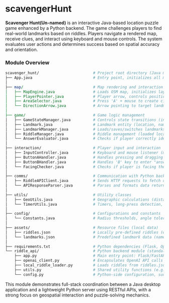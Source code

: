 # scavengerHunt

**Scavenger Hunt(Un-named)** is an interactive Java-based location puzzle game enhanced by a Python backend. The game challenges players to find real-world landmarks based on riddles. Players navigate a rendered map, receive clues, and interact using keyboard and mouse controls. The system evaluates user actions and determines success based on spatial accuracy and orientation.

### Module Overview

```perl
scavenger_hunt/                        # Project root directory (Java main program)
├── App.java                           # Entry point, initializes all modules
│
├── map/                               # Map rendering and interaction
│   ├── MapEngine.java                 # Loads OSM map, initializes layers
│   ├── PlayerPointer.java             # Player arrow, controls position/orientation/movement
│   ├── AreaSelector.java              # Press 'A' + mouse to create circular area (search zone)
│   └── DirectionArrow.java            # Arrow pointing to target landmark (navigation guide)
│
├── game/                              # Game logic management
│   ├── GameStateManager.java          # Controls state transitions (init, puzzle, success, end)
│   ├── Landmark.java                  # Landmark entity (location, name, riddle, etc.)
│   ├── LandmarkManager.java           # Loads/saves/switches landmarks (including random target selection)
│   ├── RiddleManager.java             # Riddle management (loaded locally or from Python)
│   └── AnswerEvaluator.java           # Checks if player correctly identifies the landmark (angle + distance + interaction)
│
├── interaction/                       # Player input and interaction
│   ├── InputController.java           # Keyboard and mouse listener (movement, button operations, etc.)
│   ├── ButtonAHandler.java            # Handles pressing and dragging with 'A' to create search area
│   ├── ButtonBHandler.java            # Handles 'B' key to enter "answering" phase
│   └── FacingChecker.java             # Checks if player is facing the target landmark (angle tolerance)
│
├── comms/                             # Communication with Python backend
│   ├── RiddleAPIClient.java           # Sends HTTP requests to fetch riddles
│   └── APIResponseParser.java         # Parses and formats data returned from Python (JSON)
│
├── utils/                             # Utility classes
│   ├── GeoUtils.java                  # Geographic calculations (distance, angle)
│   └── TimerUtils.java                # Timers, long-press detection, etc.
│
├── config/                            # Configurations and constants
│   └── Constants.java                 # Radius thresholds, angle tolerance, API endpoints, etc.
│
├── assets/                            # Resource files (local data)
│   ├── riddles.json                   # Locally pre-defined riddles (with landmark name and riddle text)
│   └── landmarks.json                 # Predefined landmark data (name and coordinates)
│
├── requirements.txt                   # Python dependencies (Flask, OpenAI, etc.)
└── riddle_api/                        # Python backend module (standalone service)
    ├── app.py                         # Main entry point: Flask/FastAPI service
    ├── openai_client.py               # Encapsulates OpenAI API calls
    ├── local_riddle_loader.py         # Loads riddles from riddles.json (MVP)
    ├── utils.py                       # Shared utility functions (e.g. prompt templates)
    └── config.py                      # Python-side configuration, such as API keys
```

This module demonstrates full-stack coordination between a Java desktop application and a lightweight Python server using RESTful APIs, with a strong focus on geospatial interaction and puzzle-solving mechanics.